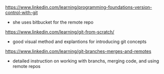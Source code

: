 https://www.linkedin.com/learning/programming-foundations-version-control-with-git
- she uses bitbucket for the remote repo

https://www.linkedin.com/learning/git-from-scratch/
- good visual method and explantions for introducing git concepts

https://www.linkedin.com/learning/git-branches-merges-and-remotes
- detailed instruction on working with branchs, merging code, and using remote repos


